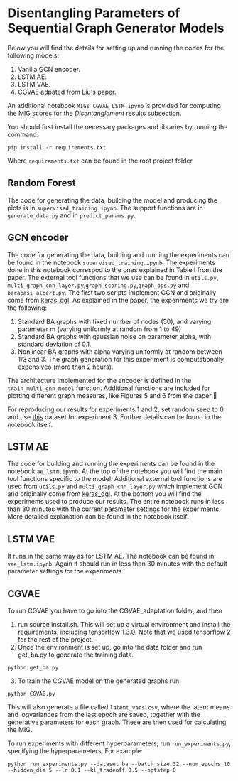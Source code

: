 # Disentangling Parameters of Sequential Graph Generator Models

Below you will find the details for setting up and running the codes for the following 
models:

1. Vanilla GCN encoder. 
2. LSTM AE.
3. LSTM VAE.
4. CGVAE adpated from Liu's [paper](https://arxiv.org/abs/1805.09076).

An additional notebook `MIGs_CGVAE_LSTM.ipynb` is provided for computing the MIG scores for the *Disentanglement* results subsection.

You should first install the necessary packages and libraries 
by running the command:

`pip install -r requirements.txt`

Where `requirements.txt` can be found in the root project folder.  

## Random Forest 

The code for generating the data, building the model and producing the plots is in `supervised_training.ipynb`. The support functions are in `generate_data.py` and in  `predict_params.py`. 

## GCN encoder

The code for generating the data, building and running the experiments can be found in the notebook
`supervised_training.ipynb`. The experiments done in this notebook correspod to the ones explained in Table I from the paper. The external tool functions that we use can be found in  `utils.py`, `multi_graph_cnn_layer.py`,`graph_scoring.py`,`graph_ops.py` and `barabasi_albert.py`. The first two scripts implement GCN and originally come from [keras_dgl](https://github.com/vermaMachineLearning/keras-deep-graph-learning).  As explained in the paper, the experiments we try are the following:


1. Standard BA graphs with fixed number of nodes (50), and varying parameter m (varying uniformly at random from 1 to 49)
2. Standard BA graphs with gaussian noise on parameter alpha, with standard deviation of 0.1. 
3. Nonlinear BA graphs with alpha varying uniformly at random between 1/3 and 3. The graph generation for this experiment is computationally expensiveo (more than 2 hours).

The architecture implemented for the encoder is defined in the `train_multi_gnn_model` function. Additional functions are included for plotting different graph measures, like Figures 5 and 6 from the paper.

For reproducing our results for experiments 1 and 2, set random seed to 0 and use [this](https://drive.google.com/drive/folders/1pTRsN76DZQ0JoqRvgW-s6RBiz19ngquj) dataset for experiment 3. Further details can be found in the notebook itself.

## LSTM AE 

The code for building and running the experiments can be found in the notebook
`ae_lstm.ipynb`. At the top of the notebook you will find the main tool
functions specific to the model. Additional external tool functions are used from 
`utils.py` and `multi_graph_cnn_layer.py` which implement GCN and originally come 
from [keras_dgl](https://github.com/vermaMachineLearning/keras-deep-graph-learning). 
At the bottom you will find the experiments used to produce our results. The entire
notebook runs in less than 30 minutes with the current parameter settings 
for the experiments. More detailed explanation can be found in the notebook itself. 

## LSTM VAE

It runs in the same way as for LSTM AE. The notebook can be found in `vae_lstm.ipynb`.
Again it should run in less than 30 minutes with the default parameter 
settings for the experiments.  

## CGVAE

To run CGVAE you have to go into the CGVAE_adaptation folder, and then
1) run source install.sh. This will set up a virtual environment and install the requirements, including tensorflow 1.3.0. Note that we used tensorflow 2 for the rest of the project. 
2) Once the environment is set up, go into the data folder and run get_ba.py to generate the training data. 

```
python get_ba.py

```
3) To train the CGVAE model on the generated graphs run  


```
python CGVAE.py

```
This will also generate a file called `latent_vars.csv`, where the latent means and logvariances from the last epoch are saved, together with the generative parameters for each graph. These are then used for calculating the MIG. 

To run experiments with different hyperparameters, run `run_experiments.py`, specifying the hyperparameters. For example: 

```
python run_experiments.py --dataset ba --batch_size 32 --num_epochs 10 --hidden_dim 5 --lr 0.1 --kl_tradeoff 0.5 --optstep 0 

```
